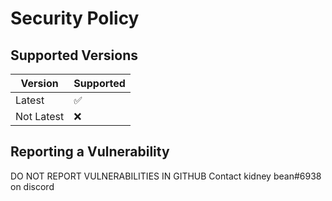 # Security Policy

## Supported Versions

| Version | Supported          |
| ------- | ------------------ |
| Latest     | :white_check_mark: |
| Not Latest | :x:                |

## Reporting a Vulnerability

DO NOT REPORT VULNERABILITIES IN GITHUB
Contact kidney bean#6938 on discord
